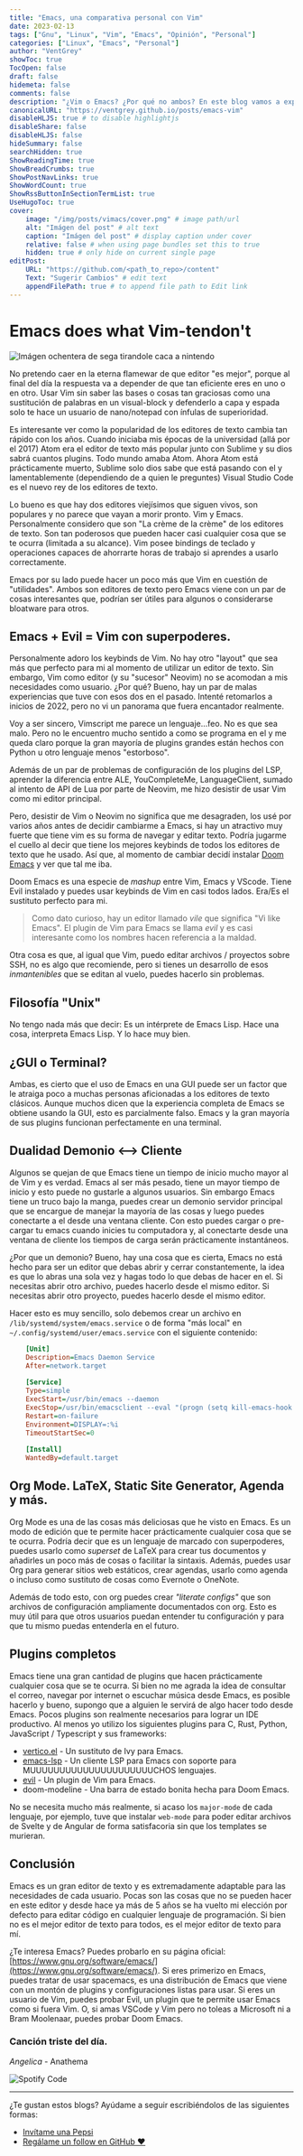 ```yaml
---
title: "Emacs, una comparativa personal con Vim"
date: 2023-02-13
tags: ["Gnu", "Linux", "Vim", "Emacs", "Opinión", "Personal"]
categories: ["Linux", "Emacs", "Personal"]
author: "VentGrey"
showToc: true
TocOpen: false
draft: false
hidemeta: false
comments: false
description: "¿Vim o Emacs? ¿Por qué no ambos? En este blog vamos a explorar como podemos tener el poder de Vim contenido en Emacs."
canonicalURL: "https://ventgrey.github.io/posts/emacs-vim"
disableHLJS: true # to disable highlightjs
disableShare: false
disableHLJS: false
hideSummary: false
searchHidden: true
ShowReadingTime: true
ShowBreadCrumbs: true
ShowPostNavLinks: true
ShowWordCount: true
ShowRssButtonInSectionTermList: true
UseHugoToc: true
cover:
    image: "/img/posts/vimacs/cover.png" # image path/url
    alt: "Imágen del post" # alt text
    caption: "Imágen del post" # display caption under cover
    relative: false # when using page bundles set this to true
    hidden: true # only hide on current single page
editPost:
    URL: "https://github.com/<path_to_repo>/content"
    Text: "Sugerir Cambios" # edit text
    appendFilePath: true # to append file path to Edit link
---
```


# Emacs does what Vim-tendon't

![Imágen ochentera de sega tirandole caca a nintendo](/img/posts/vimacs/sega.jpg)

No pretendo caer en la eterna flamewar de que editor "es mejor", porque al final del día la respuesta va a depender de que tan eficiente eres en uno o en otro. Usar Vim sin saber las bases o cosas tan graciosas como una sustitución de palabras en un visual-block y defenderlo a capa y espada solo te hace un usuario de nano/notepad con ínfulas de superioridad.

Es interesante ver como la popularidad de los editores de texto cambia tan rápido con los años. Cuando iniciaba mis épocas de la universidad (allá por el 2017) Atom era el editor de texto más popular junto con Sublime y su dios sabrá cuantos plugins. Todo mundo amaba Atom. Ahora Atom está prácticamente muerto, Sublime solo dios sabe que está pasando con el y lamentablemente (dependiendo de a quien le preguntes) Visual Studio Code es el nuevo rey de los editores de texto.

Lo bueno es que hay dos editores viejísimos que siguen vivos, son populares y no parece que vayan a morir pronto. Vim y Emacs. Personalmente considero que son "La crème de la crème" de los editores de texto. Son tan poderosos que pueden hacer casi cualquier cosa que se te ocurra (limitada a su alcance). Vim posee bindings de teclado y operaciones capaces de ahorrarte horas de trabajo si aprendes a usarlo correctamente.

Emacs por su lado puede hacer un poco más que Vim en cuestión de "utilidades". Ambos son editores de texto pero Emacs viene con un par de cosas interesantes que, podrían ser útiles para algunos o considerarse bloatware para otros.

## Emacs + Evil = Vim con superpoderes.

Personalmente adoro los keybinds de Vim. No hay otro "layout" que sea más que perfecto para mi al momento de utilizar un editor de texto. Sin embargo, Vim como editor (y su "sucesor" Neovim) no se acomodan a mis necesidades como usuario. ¿Por qué? Bueno, hay un par de malas experiencias que tuve con esos dos en el pasado. Intenté retomarlos a inicios de 2022, pero no vi un panorama que fuera encantador realmente.

Voy a ser sincero, Vimscript me parece un lenguaje...feo. No es que sea malo. Pero no le encuentro mucho sentido a como se programa en el y me queda claro porque la gran mayoría de plugins grandes están hechos con Python u otro lenguaje menos "estorboso". 

Además de un par de problemas de configuración de los plugins del LSP, aprender la diferencia entre ALE, YouCompleteMe, LanguageClient, sumado al intento de API de Lua por parte de Neovim, me hizo desistir de usar Vim como mi editor principal.

Pero, desistir de Vim o Neovim no significa que me desagraden, los usé por varios años antes de decidir cambiarme a Emacs, si hay un atractivo muy fuerte que tiene vim es su forma de navegar y editar texto. Podría jugarme el cuello al decir que tiene los mejores keybinds de todos los editores de texto que he usado. Así que, al momento de cambiar decidí instalar [Doom Emacs](https://github.com/hlissner/doom-emacs) y ver que tal me iba.

Doom Emacs es una especie de *mashup* entre Vim, Emacs y VScode. Tiene Evil instalado y puedes usar keybinds de Vim en casi todos lados. Era/Es el sustituto perfecto para mi.

> Como dato curioso, hay un editor llamado *vile* que significa "Vi like Emacs". El plugin de Vim para Emacs se llama *evil* y es casi interesante como los nombres hacen referencia a la maldad.

Otra cosa es que, al igual que Vim, puedo editar archivos / proyectos sobre SSH, no es algo que recomiende, pero si tienes un desarrollo de esos *inmantenibles* que se editan al vuelo, puedes hacerlo sin problemas.

## Filosofía "Unix"

No tengo nada más que decir: Es un intérprete de Emacs Lisp. Hace una cosa, interpreta Emacs Lisp. Y lo hace muy bien.

## ¿GUI o Terminal?

Ambas, es cierto que el uso de Emacs en una GUI puede ser un factor que le atraiga poco a muchas personas aficionadas a los editores de texto clásicos. Aunque muchos dicen que la experiencia completa de Emacs se obtiene usando la GUI, esto es parcialmente falso. Emacs y la gran mayoría de sus plugins funcionan perfectamente en una terminal.

## Dualidad Demonio <--> Cliente

Algunos se quejan de que Emacs tiene un tiempo de inicio mucho mayor al de Vim y es verdad. Emacs al ser más pesado, tiene un mayor tiempo de inicio y esto puede no gustarle a algunos usuarios. Sin embargo Emacs tiene un truco bajo la manga, puedes crear un demonio servidor principal que se encargue de manejar la mayoría de las cosas y luego puedes conectarte a el desde una ventana cliente. Con esto puedes cargar o pre-cargar tu emacs cuando inicies tu computadora y, al conectarte desde una ventana de cliente los tiempos de carga serán prácticamente instantáneos.

¿Por que un demonio? Bueno, hay una cosa que es cierta, Emacs no está hecho para ser un editor que debas abrir y cerrar constantemente, la idea es que lo abras una sola vez y hagas todo lo que debas de hacer en el. Si necesitas abrir otro archivo, puedes hacerlo desde el mismo editor. Si necesitas abrir otro proyecto, puedes hacerlo desde el mismo editor.

Hacer esto es muy sencillo, solo debemos crear un archivo en `/lib/systemd/system/emacs.service` o de forma "más local" en `~/.config/systemd/user/emacs.service` con el siguiente contenido:

```ini
    [Unit]
    Description=Emacs Daemon Service
    After=network.target
    
    [Service]
    Type=simple
    ExecStart=/usr/bin/emacs --daemon
    ExecStop=/usr/bin/emacsclient --eval "(progn (setq kill-emacs-hook nil) (kill-emacs))"
    Restart=on-failure
    Environment=DISPLAY=:%i
    TimeoutStartSec=0
    
    [Install]
    WantedBy=default.target
```

## Org Mode. LaTeX, Static Site Generator, Agenda y más.

Org Mode es una de las cosas más deliciosas que he visto en Emacs. Es un modo de edición que te permite hacer prácticamente cualquier cosa que se te ocurra. Podría decir que es un lenguaje de marcado con superpoderes, puedes usarlo como *superset* de LaTeX para crear tus documentos y añadirles un poco más de cosas o facilitar la sintaxis. Además, puedes usar Org para generar sitios web estáticos, crear agendas, usarlo como agenda o incluso como sustituto de cosas como Evernote o OneNote.

Además de todo esto, con org puedes crear *"literate configs"* que son archivos de configuración ampliamente documentados con org. Esto es muy útil para que otros usuarios puedan entender tu configuración y para que tu mismo puedas entenderla en el futuro.

## Plugins completos

Emacs tiene una gran cantidad de plugins que hacen prácticamente cualquier cosa que se te ocurra. Si bien no me agrada la idea de consultar el correo, navegar por internet o escuchar música desde Emacs, es posible hacerlo y bueno, supongo que a alguien le servirá de algo hacer todo desde Emacs. Pocos plugins son realmente necesarios para lograr un IDE productivo. Al menos yo utilizo los siguientes plugins para C, Rust, Python, JavaScript / Typescript y sus frameworks:

- [vertico.el](https://github.com/minad/vertico) - Un sustituto de Ivy para Emacs.
- [emacs-lsp](https://github.com/emacs-lsp/lsp-mode) - Un cliente LSP para Emacs con soporte para MUUUUUUUUUUUUUUUUUUUUUCHOS lenguajes.
- [evil](https://github.com/emacs-evil/evil) - Un plugin de Vim para Emacs.
- doom-modeline - Una barra de estado bonita hecha para Doom Emacs.

No se necesita mucho más realmente, si acaso los `major-mode` de cada lenguaje, por ejemplo, tuve que instalar `web-mode` para poder editar archivos de Svelte y de Angular de forma satisfacoria sin que los templates se murieran.

## Conclusión

Emacs es un gran editor de texto y es extremadamente adaptable para las necesidades de cada usuario. Pocas son las cosas que no se pueden hacer en este editor y desde hace ya más de 5 años se ha vuelto mi elección por defecto para editar código en cualquier lenguaje de programación. Si bien no es el mejor editor de texto para todos, es el mejor editor de texto para mí.

¿Te interesa Emacs? Puedes probarlo en su página oficial: [https://www.gnu.org/software/emacs/](https://www.gnu.org/software/emacs/). Si eres primerizo en Emacs, puedes tratar de usar spacemacs, es una distribución de Emacs que viene con un montón de plugins y configuraciones listas para usar. Si eres un usuario de Vim, puedes probar Evil, un plugin que te permite usar Emacs como si fuera Vim. O, si amas VSCode y Vim pero no toleas a Microsoft ni a Bram Moolenaar, puedes probar Doom Emacs.

### Canción triste del día.

*Angelica* - Anathema

![Spotify Code](/img/posts/vimacs/spotify.png)

---

¿Te gustan estos blogs? Ayúdame a seguir escribiéndolos de las siguientes formas:
- [Invítame una Pepsi](https://ko-fi.com/ventgrey)
- [Regálame un follow en GitHub ❤](https://github.com/VentGrey)
